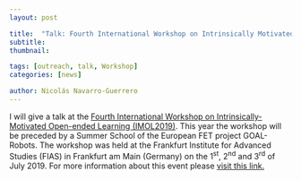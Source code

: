```yaml
---
layout: post

title:  "Talk: Fourth International Workshop on Intrinsically Motivated Open-Ended Learning"
subtitle: 
thumbnail: 

tags: [outreach, talk, Workshop]
categories: [news]

author: Nicolás Navarro-Guerrero
---
```


I will give a talk at the <a href="https://2019.imol-conf.org" target="_blank">Fourth International Workshop on Intrinsically-Motivated Open-ended Learning (IMOL2019)</a>. This year the workshop will be preceded by a Summer School of the European FET project GOAL-Robots. The workshop was held at the Frankfurt Institute for Advanced Studies (FIAS) in Frankfurt am Main (Germany) on the 1<sup>st</sup>, 2<sup>nd</sup> and 3<sup>rd</sup> of July 2019. For more information about this event please <a href="https://2019.imol-conf.org" target="_blank">visit this link.</a>
<!--more-->


